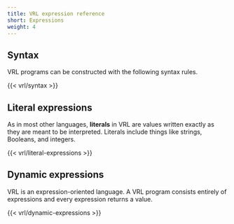 ```yaml
---
title: VRL expression reference
short: Expressions
weight: 4
---
```


## Syntax

VRL programs can be constructed with the following syntax rules.

{{< vrl/syntax >}}

## Literal expressions

As in most other languages, **literals** in VRL are values written exactly as they are meant to be interpreted. Literals include things like strings, Booleans, and integers.

{{< vrl/literal-expressions >}}

## Dynamic expressions

VRL is an expression-oriented language. A VRL program consists entirely of expressions and every expression returns a value.

{{< vrl/dynamic-expressions >}}

[regex]: https://en.wikipedia.org/wiki/Regular_expression
[rfc3339]: https://tools.ietf.org/html/rfc3339
[rust_regex]: https://docs.rs/regex/latest/regex/#syntax
[utf8]: https://en.wikipedia.org/wiki/UTF-8
